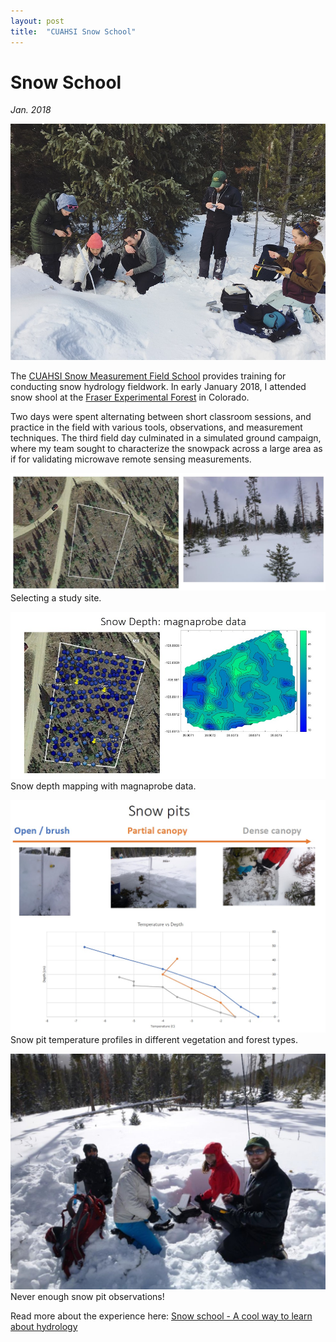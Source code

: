 ```yaml
---
layout: post
title:  "CUAHSI Snow School"
---
```



# Snow School
*Jan. 2018*

![snow pit observations](/assets/images/snowschool1.JPG "snow pit observations")

The [CUAHSI Snow Measurement Field School](https://www.cuahsi.org/education/training/training-and-workshops/snow-measurement-field-school) provides training for conducting snow hydrology fieldwork. In early January 2018, I attended snow shool at the [Fraser Experimental Forest](https://www.fs.usda.gov/main/fraser) in Colorado.

Two days were spent alternating between short classroom sessions, and practice in the field with various tools, observations, and measurement techniques. The third field day culminated in a simulated ground campaign, where my team sought to characterize the snowpack across a large area as if for validating microwave remote sensing measurements.

![site selection](/assets/images/snowschool2.JPG "study site selection")
Selecting a study site.

![snow depth](/assets/images/snowschool3.jpg "snow depth mapping with the magnaprobe")
Snow depth mapping with magnaprobe data.

![snow pits](/assets/images/snowschool4.jpg "snow pits in different vegetation and forest types")
Snow pit temperature profiles in different vegetation and forest types.

![more snow pits](/assets/images/snowschool5.JPG "never enough snow pit observations")
Never enough snow pit observations!

Read more about the experience here: [Snow school - A cool way to learn about hydrology](https://www.ce.washington.edu/news/article/2018-04-26/snow-school-cool-way-learn-about-hydrology)

